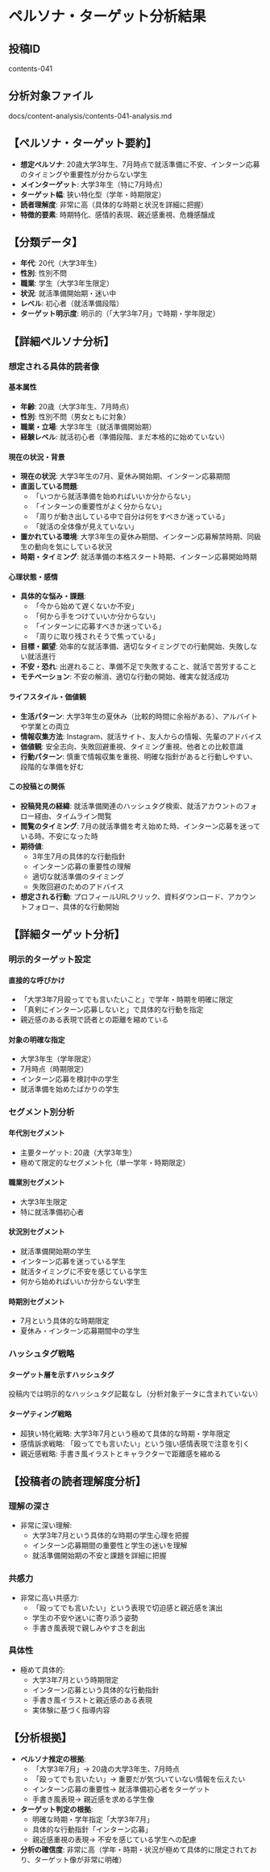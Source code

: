 # ペルソナ・ターゲット分析結果

## 投稿ID
contents-041

## 分析対象ファイル
docs/content-analysis/contents-041-analysis.md

## 【ペルソナ・ターゲット要約】
- **想定ペルソナ**: 20歳大学3年生、7月時点で就活準備に不安、インターン応募のタイミングや重要性が分からない学生
- **メインターゲット**: 大学3年生（特に7月時点）
- **ターゲット幅**: 狭い特化型（学年・時期限定）
- **読者理解度**: 非常に高（具体的な時期と状況を詳細に把握）
- **特徴的要素**: 時期特化、感情的表現、親近感重視、危機感醸成

## 【分類データ】
- **年代**: 20代（大学3年生）
- **性別**: 性別不問
- **職業**: 学生（大学3年生限定）
- **状況**: 就活準備開始期・迷い中
- **レベル**: 初心者（就活準備段階）
- **ターゲット明示度**: 明示的（「大学3年7月」で時期・学年限定）

## 【詳細ペルソナ分析】

### 想定される具体的読者像
#### 基本属性
- **年齢**: 20歳（大学3年生、7月時点）
- **性別**: 性別不問（男女ともに対象）
- **職業・立場**: 大学3年生（就活準備開始期）
- **経験レベル**: 就活初心者（準備段階、まだ本格的に始めていない）

#### 現在の状況・背景
- **現在の状況**: 大学3年生の7月、夏休み開始期、インターン応募期間
- **直面している問題**: 
  - 「いつから就活準備を始めればいいか分からない」
  - 「インターンの重要性がよく分からない」
  - 「周りが動き出している中で自分は何をすべきか迷っている」
  - 「就活の全体像が見えていない」
- **置かれている環境**: 大学3年生の夏休み期間、インターン応募解禁時期、同級生の動向を気にしている状況
- **時期・タイミング**: 就活準備の本格スタート時期、インターン応募開始時期

#### 心理状態・感情
- **具体的な悩み・課題**: 
  - 「今から始めて遅くないか不安」
  - 「何から手をつけていいか分からない」
  - 「インターンに応募すべきか迷っている」
  - 「周りに取り残されそうで焦っている」
- **目標・願望**: 効率的な就活準備、適切なタイミングでの行動開始、失敗しない就活進行
- **不安・恐れ**: 出遅れること、準備不足で失敗すること、就活で苦労すること
- **モチベーション**: 不安の解消、適切な行動の開始、確実な就活成功

#### ライフスタイル・価値観
- **生活パターン**: 大学3年生の夏休み（比較的時間に余裕がある）、アルバイトや学業との両立
- **情報収集方法**: Instagram、就活サイト、友人からの情報、先輩のアドバイス
- **価値観**: 安全志向、失敗回避重視、タイミング重視、他者との比較意識
- **行動パターン**: 慎重で情報収集を重視、明確な指針があると行動しやすい、段階的な準備を好む

#### この投稿との関係
- **投稿発見の経緯**: 就活準備関連のハッシュタグ検索、就活アカウントのフォロー経由、タイムライン閲覧
- **閲覧のタイミング**: 7月の就活準備を考え始めた時、インターン応募を迷っている時、不安になった時
- **期待値**: 
  - 3年生7月の具体的な行動指針
  - インターン応募の重要性の理解
  - 適切な就活準備のタイミング
  - 失敗回避のためのアドバイス
- **想定される行動**: プロフィールURLクリック、資料ダウンロード、アカウントフォロー、具体的な行動開始

## 【詳細ターゲット分析】

### 明示的ターゲット設定
#### 直接的な呼びかけ
- 「大学3年7月殴ってでも言いたいこと」で学年・時期を明確に限定
- 「真剣にインターン応募しないと」で具体的な行動を指定
- 親近感のある表現で読者との距離を縮めている

#### 対象の明確な指定
- 大学3年生（学年限定）
- 7月時点（時期限定）
- インターン応募を検討中の学生
- 就活準備を始めたばかりの学生

### セグメント別分析
#### 年代別セグメント
- 主要ターゲット: 20歳（大学3年生）
- 極めて限定的なセグメント化（単一学年・時期限定）

#### 職業別セグメント
- 大学3年生限定
- 特に就活準備初心者

#### 状況別セグメント
- 就活準備開始期の学生
- インターン応募を迷っている学生
- 就活タイミングに不安を感じている学生
- 何から始めればいいか分からない学生

#### 時期別セグメント
- 7月という具体的な時期限定
- 夏休み・インターン応募期間中の学生

### ハッシュタグ戦略
#### ターゲット層を示すハッシュタグ
投稿内では明示的なハッシュタグ記載なし（分析対象データに含まれていない）

#### ターゲティング戦略
- 超狭い特化戦略: 大学3年7月という極めて具体的な時期・学年限定
- 感情訴求戦略: 「殴ってでも言いたい」という強い感情表現で注意を引く
- 親近感戦略: 手書き風イラストとキャラクターで距離感を縮める

## 【投稿者の読者理解度分析】
### 理解の深さ
- 非常に深い理解: 
  - 大学3年7月という具体的な時期の学生心理を把握
  - インターン応募期間の重要性と学生の迷いを理解
  - 就活準備開始期の不安と課題を詳細に把握

### 共感力
- 非常に高い共感力: 
  - 「殴ってでも言いたい」という表現で切迫感と親近感を演出
  - 学生の不安や迷いに寄り添う姿勢
  - 手書き風表現で親しみやすさを創出

### 具体性
- 極めて具体的: 
  - 大学3年7月という時期限定
  - インターン応募という具体的な行動指針
  - 手書き風イラストと親近感のある表現
  - 実体験に基づく指導内容

## 【分析根拠】
- **ペルソナ推定の根拠**: 
  - 「大学3年7月」→ 20歳の大学3年生、7月時点
  - 「殴ってでも言いたい」→ 重要だが気づいていない情報を伝えたい
  - インターン応募の重要性→ 就活準備初心者をターゲット
  - 手書き風表現→ 親近感を求める学生像
- **ターゲット判定の根拠**: 
  - 明確な時期・学年指定「大学3年7月」
  - 具体的な行動指針「インターン応募」
  - 親近感重視の表現→ 不安を感じている学生への配慮
- **分析の確信度**: 非常に高（学年・時期・状況が極めて具体的に限定されており、ターゲット像が非常に明確）